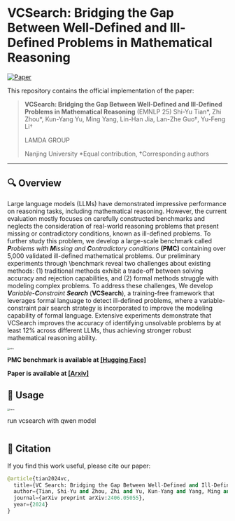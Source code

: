 # VCSearch: Bridging the Gap Between Well-Defined and Ill-Defined Problems in Mathematical Reasoning

[![Paper](https://img.shields.io/badge/Paper-EMNLP_2025-blue)](./EMNLP_2025_vcsearch.pdf)

This repository contains the official implementation of the paper:

> **VCSearch: Bridging the Gap Between Well-Defined and Ill-Defined Problems in Mathematical Reasoning**  (EMNLP 25)
> Shi-Yu Tian\*, Zhi Zhou\*, Kun-Yang Yu, Ming Yang, Lin-Han Jia, Lan-Zhe Guo†, Yu-Feng Li†  
>
> LAMDA GROUP 
>
> Nanjing University 
> *Equal contribution, †Corresponding authors  

---

## 🔍 Overview

Large language models (LLMs) have demonstrated impressive performance on reasoning tasks, including mathematical reasoning. However, the current evaluation mostly focuses on carefully constructed benchmarks and neglects the consideration of real-world reasoning problems that present missing or contradictory conditions, known as ill-defined problems. To further study this problem, we develop a large-scale benchmark called ***P**roblems with **M**issing and **C**ontradictory conditions* **(PMC)** containing over 5,000 validated ill-defined mathematical problems. Our preliminary experiments through \benchmark reveal two challenges about existing methods: (1) traditional methods exhibit a trade-off between solving accuracy and rejection capabilities, and (2) formal methods struggle with modeling complex problems. To address these challenges, We develop ***V**ariable-**C**onstraint **Search*** (**VCSearch**), a training-free framework that leverages formal language to detect ill-defined problems, where a variable-constraint pair search strategy is incorporated to improve the modeling capability of formal language. Extensive experiments demonstrate that VCSearch improves the accuracy of identifying unsolvable problems by at least 12% across different LLMs, thus achieving stronger robust mathematical reasoning ability.

<img src="C:\Users\Administrator\Desktop\科研投稿\vcsearch\cemera-ready 版本\VCSearch\img\intro.png" alt="intro" style="zoom: 33%;" />

**PMC benchmark is available at [[Hugging Face]](https://huggingface.co/datasets/kevin715/PMC)**

**Paper is available at [[Arxiv]](https://arxiv.org/abs/2303.10365)**

## 🚀 Usage

<img src="C:\Users\Administrator\Desktop\科研投稿\vcsearch\cemera-ready 版本\VCSearch\img\frame.png" alt="frame" style="zoom: 30%;" />

run vcsearch with qwen model

~~~

~~~

## 📜 Citation

If you find this work useful, please cite our paper:

~~~python
@article{tian2024vc,
  title={VC Search: Bridging the Gap Between Well-Defined and Ill-Defined Problems in Mathematical Reasoning},
  author={Tian, Shi-Yu and Zhou, Zhi and Yu, Kun-Yang and Yang, Ming and Jia, Lin-Han and Guo, Lan-Zhe and Li, Yu-Feng},
  journal={arXiv preprint arXiv:2406.05055},
  year={2024}
}
~~~

